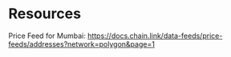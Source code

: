 # Resources

Price Feed for Mumbai: https://docs.chain.link/data-feeds/price-feeds/addresses?network=polygon&page=1

